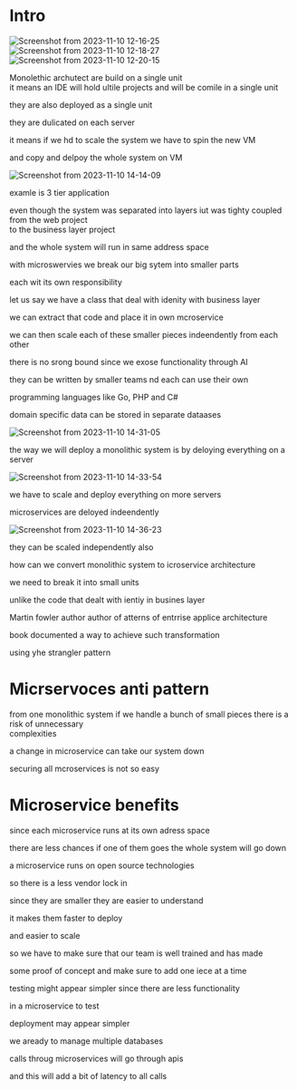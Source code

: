 # Intro

![Screenshot from 2023-11-10 12-16-25](https://github.com/C191068/Ali_Docker/assets/89090776/5fcc976d-a142-4444-9891-f56ff08ac010)
![Screenshot from 2023-11-10 12-18-27](https://github.com/C191068/Ali_Docker/assets/89090776/343140cd-7cc0-4bbb-a354-37c143af547d)
![Screenshot from 2023-11-10 12-20-15](https://github.com/C191068/Ali_Docker/assets/89090776/6faa03fa-2395-46e0-af2f-17fd21bd41f4)

Monolethic archutect are build on a single unit <br>
it means an IDE will hold ultile projects and will be comile in a single unit <br>

they are also deployed as a single unit <br>

they are dulicated on each server <br>

it means if we hd to scale the system we have to spin the new VM <br>

and copy and delpoy the whole system on VM <br>

![Screenshot from 2023-11-10 14-14-09](https://github.com/C191068/Ali_Docker/assets/89090776/9f853290-49a3-4cad-9538-007ec1d7fdb1)

examle is 3 tier application <br>

even though the system was separated into layers iut was tighty coupled from the web project <br>
 to the business layer project <br>

 and the whole system will run in same address space <br>

 with microswervies we break our big sytem into smaller parts <br>

 each wit its own responsibility <br>

 
let us say we have a class that deal with idenity with business layer <br>

we can extract that code and place it in own mcroservice <br>

we can then scale each of these smaller pieces indeendently from each other <br>

there is no srong bound since we exose functionality through AI <br>

they can be written by smaller teams nd each can use their own <br>

programming languages like Go, PHP and C# <br>

domain specific data can be stored in separate dataases <br>

![Screenshot from 2023-11-10 14-31-05](https://github.com/C191068/Ali_Docker/assets/89090776/131d9333-24e9-4f3d-b1aa-826f77c8694d)


the way we will deploy a monolithic system  is by deloying everything on a server <br>

![Screenshot from 2023-11-10 14-33-54](https://github.com/C191068/Ali_Docker/assets/89090776/7326ac1c-0baf-41c6-b905-cd388c4565f3)

we have to scale and deploy everything on more servers <br>


microservices are deloyed indeendently <br>

![Screenshot from 2023-11-10 14-36-23](https://github.com/C191068/Ali_Docker/assets/89090776/f0205911-399f-4367-8df7-0d6fb9904778)

they can be scaled independently also <br>


how can we convert monolithic system to icroservice architecture <br>

we need to break it into small units <br>

unlike the code that dealt with ientiy in busines layer <br>


Martin fowler author author of atterns of entrrise applice architecture <br>

book documented a way to achieve such transformation <br>

using yhe strangler pattern <br>


# Micrservoces anti pattern <br>



from one monolithic system if we handle a bunch of small pieces there is a risk of unnecessary <br>
complexities <br>

a change in microservice can take our system down <br>

securing all mcroservices is not so easy <br>

# Microservice benefits <br>

since each microservice runs at its own adress space <br>

there are less chances if one of them goes the whole system will go down <br>


a microservice runs on open source technologies <br>

so there is a less vendor lock in <br>

since they are smaller they are easier to understand <br>


it makes them faster to deploy <br>

and easier to scale <br>

so we have to make sure that our team is well trained and has made <br>

some proof of concept and make sure to add one iece at a time  <br>

testing might appear simpler since there are less functionality <br>

in a microservice to test <br>


deployment may appear simpler <br>

we aready to manage multiple databases <br>

calls throug microservices will go through apis <br>

and this will add a bit of latency to all calls <br>

















 
